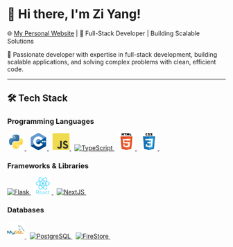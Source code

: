 # 👋 Hi there, I'm Zi Yang!

🌐 [My Personal Website](https://yourwebsite.com) | 🚀 Full-Stack Developer | Building Scalable Solutions


🚀 Passionate developer with expertise in full-stack development, building scalable applications, and solving complex problems with clean, efficient code.

---

## 🛠️ Tech Stack

### **Programming Languages**
<p align="left">
    <a href="https://www.python.org/" target="_blank" rel="noreferrer"> 
        <img src="https://raw.githubusercontent.com/devicons/devicon/master/icons/python/python-original.svg" alt="Python" width="40" height="40"/>
    </a>&nbsp
    <a href="https://www.w3schools.com/cpp/" target="_blank" rel="noreferrer"> 
        <img src="https://raw.githubusercontent.com/devicons/devicon/master/icons/cplusplus/cplusplus-original.svg" alt="C++" width="40" height="40"/>
    </a>&nbsp
    <a href="https://developer.mozilla.org/en-US/docs/Web/JavaScript" target="_blank" rel="noreferrer"> 
        <img src="https://raw.githubusercontent.com/devicons/devicon/master/icons/javascript/javascript-original.svg" alt="JavaScript" width="40" height="40"/>
    </a>&nbsp
    <a href="https://www.typescriptlang.org" target="_blank" rel="noreferrer"> 
        <img src="https://cdn.jsdelivr.net/gh/devicons/devicon@latest/icons/typescript/typescript-original.svg" alt="TypeScript" width="40" height="40"/>
    </a>&nbsp
    <a href="https://www.w3.org/html/" target="_blank" rel="noreferrer"> 
        <img src="https://raw.githubusercontent.com/devicons/devicon/master/icons/html5/html5-original-wordmark.svg" alt="HTML5" width="40" height="40"/>
    </a>&nbsp
    <a href="https://www.w3schools.com/css/" target="_blank" rel="noreferrer"> 
        <img src="https://raw.githubusercontent.com/devicons/devicon/master/icons/css3/css3-original-wordmark.svg" alt="CSS3" width="40" height="40"/>
    </a>&nbsp
</p>

### **Frameworks & Libraries**
<p align="left">
    <a href="https://flask.palletsprojects.com/" target="_blank" rel="noreferrer"> 
        <img src="https://cdn.jsdelivr.net/gh/devicons/devicon@latest/icons/flask/flask-original.svg" alt="Flask" width="40" height="40"/>
    </a>&nbsp
    <a href="https://reactjs.org/" target="_blank" rel="noreferrer"> 
        <img src="https://raw.githubusercontent.com/devicons/devicon/master/icons/react/react-original-wordmark.svg" alt="React" width="40" height="40"/>
    </a>&nbsp
    <a href="https://nextjs.org/" target="_blank" rel="noreferrer"> 
        <img src="https://cdn.jsdelivr.net/gh/devicons/devicon@latest/icons/nextjs/nextjs-original.svg" alt="NextJS" width="40" height="40"/>
    </a>&nbsp
</p>

### **Databases**
<p align="left">
    <a href="https://www.mysql.com/" target="_blank" rel="noreferrer"> 
        <img src="https://raw.githubusercontent.com/devicons/devicon/master/icons/mysql/mysql-original-wordmark.svg" alt="MySQL" width="40" height="40"/>
    </a>&nbsp
    <a href="https://www.postgresql.org/" target="_blank" rel="noreferrer"> 
        <img src="https://cdn.jsdelivr.net/gh/devicons/devicon@latest/icons/postgresql/postgresql-original.svg" alt="PostgreSQL" width="40" height="40"/>
    </a>&nbsp
    <a href="https://firebase.google.com/" target="_blank" rel="noreferrer"> 
        <img src="https://cdn.jsdelivr.net/gh/devicons/devicon@latest/icons/firebase/firebase-original.svg" alt="FireStore" width="40" height="40"/>
    </a>&nbsp
</p>




